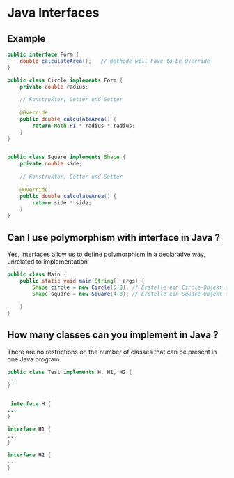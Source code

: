 # Java Interfaces
## Example 
```java
public interface Form {
    double calculateArea();   // methode will have to be Override
}

```


```java
public class Circle implements Form {
    private double radius;
    
    // Konstruktor, Getter und Setter
    
    @Override
    public double calculateArea() {
        return Math.PI * radius * radius;
    }
}


public class Square implements Shape {
    private double side;
    
    // Konstruktor, Getter und Setter
    
    @Override
    public double calculateArea() {
        return side * side;
    }
}

```





##  Can I use polymorphism with interface in Java ?

 Yes, interfaces allow us to define polymorphism in a declarative way, unrelated to implementation
```java
public class Main {
    public static void main(String[] args) {
        Shape circle = new Circle(5.0); // Erstelle ein Circle-Objekt über das Shape-Interface
        Shape square = new Square(4.0); // Erstelle ein Square-Objekt über das Shape-Interface
        
    }   
}


```




## How many classes can you implement in Java ?

There are no restrictions on the number of classes that can be present in one Java program. 

```java
public class Test implements H, H1, H2 {
...
}


 interface H {
...
}

interface H1 {
...
}

interface H2 {
...
}

```

